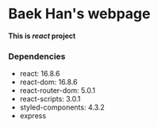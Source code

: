 # Baek Han's webpage
**This is _react_ project**

### Dependencies
- react: 16.8.6
- react-dom: 16.8.6
- react-router-dom: 5.0.1
- react-scripts: 3.0.1
- styled-components: 4.3.2
- express
